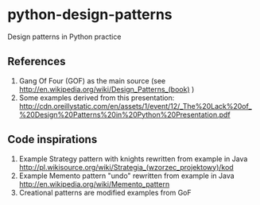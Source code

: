 python-design-patterns
======================

Design patterns in Python practice 

References
----------
1. Gang Of Four (GOF) as the main source (see http://en.wikipedia.org/wiki/Design_Patterns_(book) )
2. Some examples derived from this presentation: http://cdn.oreillystatic.com/en/assets/1/event/12/_The%20Lack%20of_%20Design%20Patterns%20in%20Python%20Presentation.pdf

Code inspirations
-----------------
1. Example Strategy pattern with knights rewritten from example in Java http://pl.wikisource.org/wiki/Strategia_(wzorzec_projektowy)/kod
2. Example Memento pattern "undo" rewritten from example in Java http://en.wikipedia.org/wiki/Memento_pattern
3. Creational patterns are modified examples from GoF
